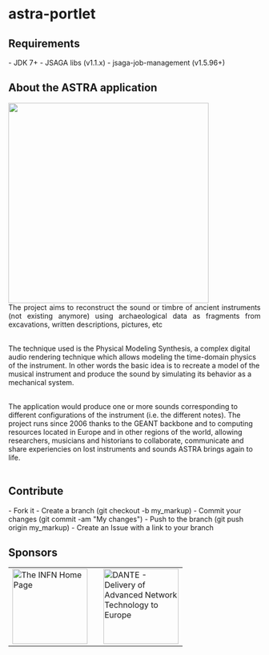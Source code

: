 # astra-portlet

<h2>Requirements</h2>
- JDK 7+
- JSAGA libs (v1.1.x)
- jsaga-job-management (v1.5.96+)

<h2>About the ASTRA application</h2>
<p align="justify">
<img width="400" src="http://science-gateway.chain-project.eu/astra-portlet/images/ASTRA_logo_new.png" border="0"></br>
The project aims to reconstruct the sound or timbre of ancient instruments (not existing anymore) using archaeological data as fragments from excavations, written descriptions, pictures, etc</br></br>

The technique used is the Physical Modeling Synthesis, a complex digital audio rendering technique which allows modeling the time-domain physics of the instrument. In other words the basic idea is to recreate a model of the musical instrument and produce the sound by simulating its behavior as a mechanical system.</br></br>

The application would produce one or more sounds corresponding to different configurations of the instrument (i.e. the different notes). The project runs since 2006 thanks to the GEANT backbone and to computing resources located in Europe and in other regions of the world, allowing researchers, musicians and historians to collaborate, communicate and share experiencies on lost instruments and sounds ASTRA brings again to life.</br></br>
</p>

<h2>Contribute</h2>
- Fork it
- Create a branch (git checkout -b my_markup)
- Commit your changes (git commit -am "My changes")
- Push to the branch (git push origin my_markup)
- Create an Issue with a link to your branch

<h2>Sponsors</h2>
<table border="0">
<tr>
<td>
<a href="http://www.infn.it/"><img width="150" src="http://www.infn.it/logo/weblogo1.gif" border="0" title="The INFN Home Page"></a>
</td>
<td></td>
<td>
<a href="http://www.dante.net"><img width="150" src="http://global.dante.net/upload/img_400/dante_large.gif" border="0" title="DANTE - Delivery of Advanced Network Technology to Europe"></a>
</td>
</tr>
</table>



